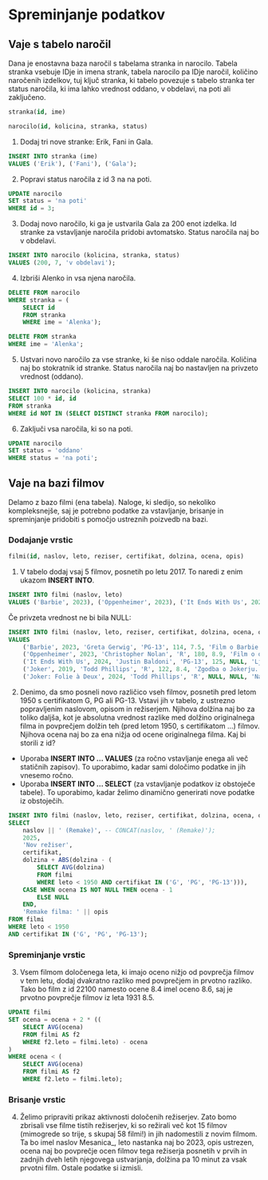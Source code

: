 # Spreminjanje podatkov

## Vaje s tabelo naročil
  
Dana je enostavna baza naročil s tabelama stranka in narocilo. Tabela stranka vsebuje IDje in imena strank, tabela narocilo pa IDje naročil, količino naročenih izdelkov, tuj ključ stranka, ki tabelo povezuje s tabelo stranka ter status naročila, ki ima lahko vrednost oddano, v obdelavi, na poti ali zaključeno.

```sql
stranka(id, ime)
```

```sql
narocilo(id, kolicina, stranka, status)
```

1. Dodaj tri nove stranke: Erik, Fani in Gala.
```sql
INSERT INTO stranka (ime)
VALUES ('Erik'), ('Fani'), ('Gala');
```

2. Popravi status naročila z id 3 na na poti.
```sql
UPDATE narocilo
SET status = 'na poti'
WHERE id = 3;
```

3. Dodaj novo naročilo, ki ga je ustvarila Gala za 200 enot izdelka. Id stranke za vstavljanje naročila pridobi avtomatsko. Status naročila naj bo v obdelavi.
```sql
INSERT INTO narocilo (kolicina, stranka, status)
VALUES (200, 7, 'v obdelavi');
```

4. Izbriši Alenko in vsa njena naročila.
```sql
DELETE FROM narocilo
WHERE stranka = (
    SELECT id 
    FROM stranka 
    WHERE ime = 'Alenka');

DELETE FROM stranka
WHERE ime = 'Alenka';
```

5. Ustvari novo naročilo za vse stranke, ki še niso oddale naročila. Količina naj bo stokratnik id stranke. Status naročila naj bo nastavljen na privzeto vrednost (oddano).
```sql
INSERT INTO narocilo (kolicina, stranka)
SELECT 100 * id, id
FROM stranka
WHERE id NOT IN (SELECT DISTINCT stranka FROM narocilo);
```

6. Zaključi vsa naročila, ki so na poti.
```sql
UPDATE narocilo
SET status = 'oddano'
WHERE status = 'na poti';
```
  
## Vaje na bazi filmov
  
Delamo z bazo filmi (ena tabela). Naloge, ki sledijo, so nekoliko kompleksnejše, saj je potrebno podatke za vstavljanje, brisanje in spreminjanje pridobiti s pomočjo ustreznih poizvedb na bazi.  
  
### Dodajanje vrstic
  
```sql
filmi(id, naslov, leto, reziser, certifikat, dolzina, ocena, opis)
```

1. V tabelo dodaj vsaj 5 filmov, posnetih po letu 2017. To naredi z enim ukazom **INSERT INTO**.
```sql
INSERT INTO filmi (naslov, leto)
VALUES ('Barbie', 2023), ('Oppenheimer', 2023), ('It Ends With Us', 2024), ('Joker', 2019), ('Joker: Folie à Deux', 2024);
```
Če privzeta vrednost ne bi bila NULL:
```sql
INSERT INTO filmi (naslov, leto, reziser, certifikat, dolzina, ocena, opis)
VALUES 
    ('Barbie', 2023, 'Greta Gerwig', 'PG-13', 114, 7.5, 'Film o Barbie in Kenu.'),
    ('Oppenheimer', 2023, 'Christopher Nolan', 'R', 180, 8.9, 'Film o očetu atomske bombe.'),
    ('It Ends With Us', 2024, 'Justin Baldoni', 'PG-13', 125, NULL, 'Ljubezenska drama.'),
    ('Joker', 2019, 'Todd Phillips', 'R', 122, 8.4, 'Zgodba o Jokerju.'),
    ('Joker: Folie à Deux', 2024, 'Todd Phillips', 'R', NULL, NULL, 'Nadaljevanje Jokerja.');
```

2. Denimo, da smo posneli novo različico vseh filmov, posnetih pred letom 1950 s certifikatom G, PG ali PG-13. Vstavi jih v tabelo, z ustrezno popravljenim naslovom, opisom in režiserjem. Njihova dolžina naj bo za toliko daljša, kot je absolutna vrednost razlike med dolžino originalnega filma in povprečjem dolžin teh (pred letom 1950, s certifikatom ...) filmov. Njihova ocena naj bo za ena nižja od ocene originalnega filma. Kaj bi storili z id?  
  
* Uporaba **INSERT INTO ... VALUES** (za ročno vstavljanje enega ali več statičnih zapisov). To uporabimo, kadar sami določimo podatke in jih vnesemo ročno.
* Uporaba **INSERT INTO ... SELECT** (za vstavljanje podatkov iz obstoječe tabele). To uporabimo, kadar želimo dinamično generirati nove podatke iz obstoječih.
```sql
INSERT INTO filmi (naslov, leto, reziser, certifikat, dolzina, ocena, opis)
SELECT 
    naslov || ' (Remake)', -- CONCAT(naslov, ' (Remake)');
    2025, 
    'Nov režiser', 
    certifikat,  
    dolzina + ABS(dolzina - (
        SELECT AVG(dolzina) 
        FROM filmi 
        WHERE leto < 1950 AND certifikat IN ('G', 'PG', 'PG-13'))),  
    CASE WHEN ocena IS NOT NULL THEN ocena - 1 
        ELSE NULL 
    END,  
    'Remake filma: ' || opis  
FROM filmi 
WHERE leto < 1950 
AND certifikat IN ('G', 'PG', 'PG-13');
```

### Spreminjanje vrstic
  
3. Vsem filmom določenega leta, ki imajo oceno nižjo od povprečja filmov v tem letu, dodaj dvakratno razliko med povprečjem in prvotno razliko. Tako bo film z id 22100 namesto ocene 8.4 imel oceno 8.6, saj je prvotno povprečje filmov iz leta 1931 8.5.
```sql
UPDATE filmi 
SET ocena = ocena + 2 * ((
    SELECT AVG(ocena) 
    FROM filmi AS f2 
    WHERE f2.leto = filmi.leto) - ocena
)
WHERE ocena < (
    SELECT AVG(ocena) 
    FROM filmi AS f2 
    WHERE f2.leto = filmi.leto);
```
  
### Brisanje vrstic

4. Želimo pripraviti prikaz aktivnosti določenih režiserjev. Zato bomo zbrisali vse filme tistih režiserjev, ki so režirali več kot 15 filmov (mimogrede so trije, s skupaj 58 filmi!) in jih nadomestili z novim filmom. Ta bo imel naslov Mesanica_<reziser>, leto nastanka naj bo 2023, opis ustrezen, ocena naj bo povprečje ocen filmov tega režiserja posnetih v prvih in zadnjih dveh letih njegovega ustvarjanja, dolžina pa 10 minut za vsak prvotni film. Ostale podatke si izmisli.
```sql

```